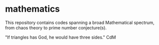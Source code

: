 # mathematics
This repository contains codes spanning a broad Mathematical spectrum, from chaos theory to prime number conjecture(s).

"If triangles has God, he would have three sides."
CdM
